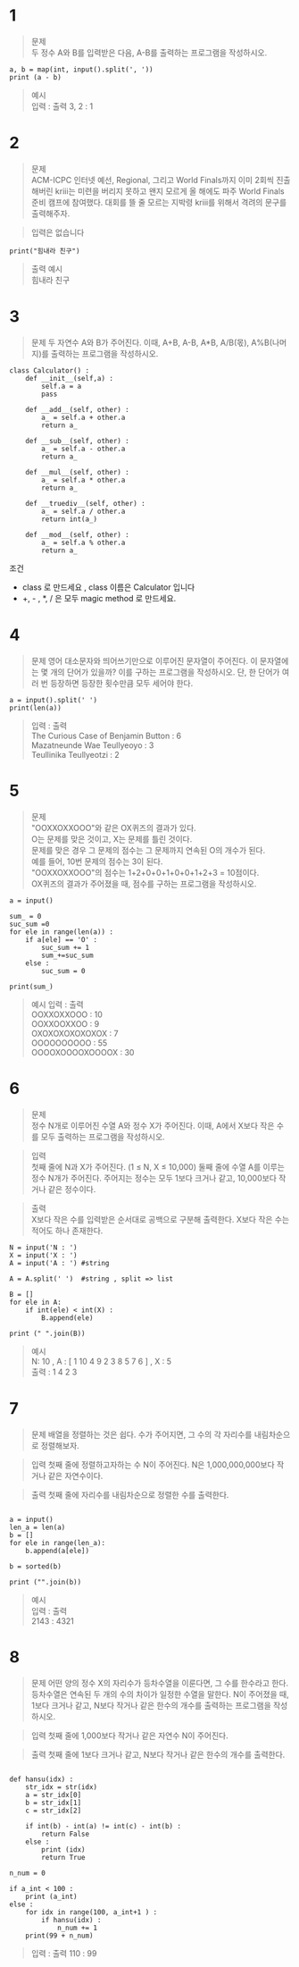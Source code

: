 # 1
> 문제 <br>
두 정수 A와 B를 입력받은 다음, A-B를 출력하는 프로그램을 작성하시오.

```python3
a, b = map(int, input().split(', '))
print (a - b) 
```

> 예시 <br>
입력 : 출력
3, 2  : 1


# 2
> 문제 <br>
ACM-ICPC 인터넷 예선, Regional, 그리고 World Finals까지 이미 2회씩 진출해버린 kriii는 미련을 버리지 못하고 왠지 모르게 올 해에도 파주 World Finals 준비 캠프에 참여했다.
대회를 뜰 줄 모르는 지박령 kriii를 위해서 격려의 문구를 출력해주자.

> 입력은 없습니다 <br>

```python3
print("힘내라 친구")
```

> 출력 예시 <br>
힘내라 친구

# 3
> 문제 두 자연수 A와 B가 주어진다. 이때, A+B, A-B, A*B, A/B(몫), A%B(나머지)를 출력하는 프로그램을 작성하시오.

```python3
class Calculator() :
    def __init__(self,a) :
        self.a = a
        pass

    def __add__(self, other) :
        a_ = self.a + other.a
        return a_

    def __sub__(self, other) :
        a_ = self.a - other.a
        return a_

    def __mul__(self, other) :
        a_ = self.a * other.a
        return a_

    def __truediv__(self, other) :
        a_ = self.a / other.a
        return int(a_)

    def __mod__(self, other) :
        a_ = self.a % other.a
        return a_
```

조건
- class 로 만드세요 , class 이름은 Calculator 입니다
- +, - , *, / 은 모두 magic method 로 만드세요.


# 4
> 문제
영어 대소문자와 띄어쓰기만으로 이루어진 문자열이 주어진다. 이 문자열에는 몇 개의 단어가 있을까? 이를 구하는 프로그램을 작성하시오. 단, 한 단어가 여러 번 등장하면 등장한 횟수만큼 모두 세어야 한다.

```python3
a = input().split(' ')
print(len(a))
```

> 입력 : 출력 <br>
The Curious Case of Benjamin Button : 6 <br>
Mazatneunde Wae Teullyeoyo : 3 <br>
Teullinika Teullyeotzi : 2 <br>


# 5
> 문제 <br>
"OOXXOXXOOO"와 같은 OX퀴즈의 결과가 있다.<br>
 O는 문제를 맞은 것이고, X는 문제를 틀린 것이다. <br>
 문제를 맞은 경우 그 문제의 점수는 그 문제까지 연속된 O의 개수가 된다. <br>
 예를 들어, 10번 문제의 점수는 3이 된다.<br>
 "OOXXOXXOOO"의 점수는 1+2+0+0+1+0+0+1+2+3 = 10점이다.<br>
OX퀴즈의 결과가 주어졌을 때, 점수를 구하는 프로그램을 작성하시오.

```python3
a = input()

sum_ = 0
suc_sum =0
for ele in range(len(a)) :
    if a[ele] == 'O' :
        suc_sum += 1
        sum_+=suc_sum
    else :
        suc_sum = 0

print(sum_)

```     

> 예시 입력 : 출력 <br>
OOXXOXXOOO : 10 <br>
OOXXOOXXOO : 9 <br>
OXOXOXOXOXOXOX : 7 <br>
OOOOOOOOOO : 55 <br>
OOOOXOOOOXOOOOX : 30 <br>


# 6
> 문제<br>
 정수 N개로 이루어진 수열 A와 정수 X가 주어진다. 이때, A에서 X보다 작은 수를 모두 출력하는 프로그램을 작성하시오.

> 입력<br>
첫째 줄에 N과 X가 주어진다. (1 ≤ N, X ≤ 10,000)
둘째 줄에 수열 A를 이루는 정수 N개가 주어진다. 주어지는 정수는 모두 1보다 크거나 같고, 10,000보다 작거나 같은 정수이다.


> 출력<br>
X보다 작은 수를 입력받은 순서대로 공백으로 구분해 출력한다. X보다 작은 수는 적어도 하나 존재한다.


```python3
N = input('N : ')
X = input('X : ')
A = input('A : ') #string

A = A.split(' ')  #string , split => list

B = []
for ele in A:
    if int(ele) < int(X) :
        B.append(ele)

print (" ".join(B))

```



> 예시<br>
N: 10  , A : [ 1 10 4 9 2 3 8 5 7 6 ] , X : 5 <br>
출력 : 1 4 2 3 <br>







# 7
> 문제
배열을 정렬하는 것은 쉽다. 수가 주어지면, 그 수의 각 자리수를 내림차순으로 정렬해보자.

> 입력
첫째 줄에 정렬하고자하는 수 N이 주어진다. N은 1,000,000,000보다 작거나 같은 자연수이다.

> 출력
첫째 줄에 자리수를 내림차순으로 정렬한 수를 출력한다.

```python3

a = input()
len_a = len(a)
b = []
for ele in range(len_a):
    b.append(a[ele])

b = sorted(b)

print ("".join(b))

```

> 예시 <br>
입력 : 출력 <br>
2143 : 4321 <br>



# 8
> 문제
어떤 양의 정수 X의 자리수가 등차수열을 이룬다면, 그 수를 한수라고 한다. 등차수열은 연속된 두 개의 수의 차이가 일정한 수열을 말한다. N이 주어졌을 때, 1보다 크거나 같고, N보다 작거나 같은 한수의 개수를 출력하는 프로그램을 작성하시오.

> 입력
첫째 줄에 1,000보다 작거나 같은 자연수 N이 주어진다.


> 출력
첫째 줄에 1보다 크거나 같고, N보다 작거나 같은 한수의 개수를 출력한다.

```python3

def hansu(idx) :
    str_idx = str(idx)
    a = str_idx[0]
    b = str_idx[1]
    c = str_idx[2]

    if int(b) - int(a) != int(c) - int(b) :
        return False
    else :
        print (idx)
        return True

n_num = 0

if a_int < 100 :
    print (a_int)
else :
    for idx in range(100, a_int+1 ) :
        if hansu(idx) :
            n_num += 1
    print(99 + n_num)

```


> 입력 : 출력
110 : 99

